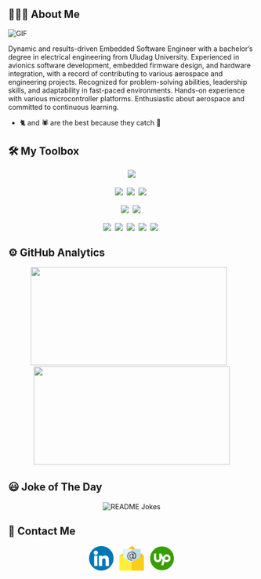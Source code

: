 ## 👨🏼‍💻 About Me

<img src="https://i.gifer.com/EGyk.gif" alt="GIF" width="250"/>

Dynamic and results-driven Embedded Software Engineer with a bachelor’s degree in electrical
engineering from Uludag University. Experienced in avionics software development, embedded
firmware design, and hardware integration, with a record of contributing to various aerospace
and engineering projects. Recognized for problem-solving abilities, leadership skills, and
adaptability in fast-paced environments. Hands-on experience with various microcontroller
platforms. Enthusiastic about aerospace and committed to continuous learning.

- 🐈 and 🕷️ are the best because they catch 🐛



## 🛠 My Toolbox

<p align="center">
  <img src="https://skillicons.dev/icons?i=c,cpp,cs,bash,python,matlab">
  <br><br>
  <img src="https://skillicons.dev/icons?i=cmake,git,docker,jenkins,obsidian">&nbsp;
  <img height=50px" src="https://avatars.githubusercontent.com/u/3374914">&nbsp;
  <img height=40px" src="https://images.squarespace-cdn.com/content/v1/54ed1e8de4b0a0f14fa7d0df/7c66848c-8782-4bac-a3a6-76976b02749d/ceedling-slim.png">&nbsp;
  <br><br>
  <img height="40px" src="https://upload.wikimedia.org/wikipedia/commons/3/3e/FreeRTOS_logo_2005.svg">&nbsp;
  <img height="40px" src="https://upload.wikimedia.org/wikipedia/commons/6/64/Zephyr_RTOS_logo_2015.svg">&nbsp;
  <br><br>
  <img height="50px" src="https://cdn.worldvectorlogo.com/logos/arduino-1.svg">&nbsp;
  <img height="50px" src="https://cdn.worldvectorlogo.com/logos/espressif-systems.svg">&nbsp;
  <img height="50px" src="https://avatars.githubusercontent.com/u/94375000">&nbsp;
  <img height="50px" src="https://cdn.worldvectorlogo.com/logos/raspberry-pi.svg">&nbsp;
  <img height="50px" src="https://companieslogo.com/img/orig/TXN-e1df9bf2.svg">&nbsp;
</p>

## ⚙️ GitHub Analytics

<p align="center">
  <img width="400px" height="200px"  src="https://github-readme-stats-eight-theta.vercel.app/api?username=naimmas&show_icons=true&theme=vue-dark&include_all_commits=true"/> &nbsp;&nbsp;
  <img width="400px" height="200px" src="https://github-readme-streak-stats.herokuapp.com/?user=naimmas&theme=vue-dark&hide_border=true&border_radius=5&short_numbers=false"/>
</p>

## 😃 Joke of The Day

<p align="center">
<img align="center" src="https://readme-jokes.vercel.app/api?theme=vue-dark" alt="README Jokes">
</p>

## 🤙 Contact Me

<p align="center">
<a href="https://www.linkedin.com/in/naim-masri/" target="_blank"><img width="50px" height="50px" src="assets/linkedin.png" alt="LinkedIn"></a>&nbsp;&nbsp;
<a href="mailto:naimmas@outlook.com" target="_blank"><img width="50px" height="50px" src="assets/email.png" alt="E-Mail"></a>&nbsp;&nbsp;
<a href="https://www.upwork.com/freelancers/naimm14" target="_blank"><img width="50px" height="50px" src="assets/upwork.png" alt="UpWork"></a>
</p>
